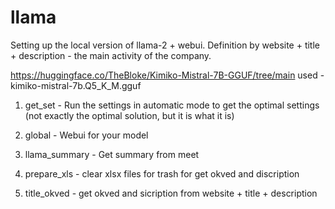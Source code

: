 # llama
Setting up the local version of llama-2 + webui. Definition by website + title + description - the main activity of the company.

https://huggingface.co/TheBloke/Kimiko-Mistral-7B-GGUF/tree/main
used - kimiko-mistral-7b.Q5_K_M.gguf

1) get_set - Run the settings in automatic mode to get the optimal settings (not exactly the optimal solution, but it is what it is)
2) global - Webui for your model
3) llama_summary - Get summary from meet

1) prepare_xls - clear xlsx files for trash for get okved and discription
2) title_okved - get okved and sicription from website + title + description

